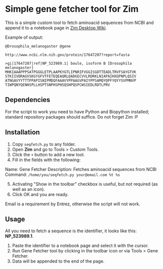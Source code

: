Simple gene fetcher tool for Zim
================================

This is a simple custom tool to fetch aminoacid sequences from NCBI and append 
it to a notebook page in [Zim Desktop Wiki](http://zim-wiki.org/).

Example of output:

    @Drosophila_melanogaster @gene 
    
    http://www.ncbi.nlm.nih.gov/protein/17647207?report=fasta
    
    >gi|17647207|ref|NP_523989.1| boule, isoform B [Drosophila melanogaster]
    MHKIAAAPPPSATPGGGLETPLAAPKYGTLIPNRIFVGGISGDTTEADLTRVFSAYGTVK
    STKIIVDRAGVSKGYGFVTFETEQEAQRLQADGECVVLRDRKLNIAPAIKKQPNPLQSIV
    ATNGAVYYTTTPPAPISNIPMDQFAAAVYPPAAGVPAIYPPSAMQYQPFYQYYSVPMNVP
    TIWPQNYQENHSPLLHSPTSNPHSPHSQSHPQSPCWSIEDLRDTLPRV

Dependencies
------------

For the script to work you need to have Python and Biopython installed; 
standard repository packages should suffice. Do not forget Zim :P

Installation
------------

1. Copy `seqfetch.py` to any folder.
2. Open **Zim** and go to Tools > Custom Tools.
3. Click the `+` button to add a new tool.
4. Fill in the fields with the following:

Name: Gene Fetcher
Description: Fetches aminoacid sequences from NCBI
Command: `/home/you/seqfetch.py your@email.com %t %s`

5. Activating "Show in the toolbar" checkbox is useful, but not required (as 
   well as an icon).
6. Click OK and you are ready.

Email is a requirement by Entrez, otherwise the script will not work.

Usage
-----

All you need to fetch a sequence is the identifier, it looks like this: **NP_523989.1**.

1. Paste the identifier to a notebook page and select it with the cursor.
2. Run Gene Fetcher tool by clicking in the toolbar icon or via Tools > Gene 
   Fetcher.
3. Data will be appended to the end of the page.
